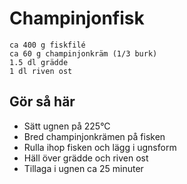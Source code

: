 # Champinjonfisk
```
ca 400 g fiskfilé
ca 60 g champinjonkräm (1/3 burk)
1.5 dl grädde
1 dl riven ost
```
## Gör så här
* Sätt ugnen på 225°C
* Bred champinjonkrämen på fisken
* Rulla ihop fisken och lägg i ugnsform 
* Häll över grädde och riven ost
* Tillaga i ugnen ca 25 minuter
